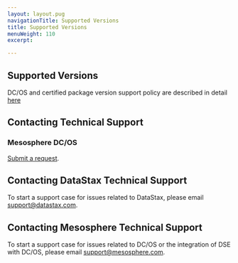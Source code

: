 ```yaml
---
layout: layout.pug
navigationTitle: Supported Versions
title: Supported Versions
menuWeight: 110
excerpt:

---
```

## Supported Versions

DC/OS and certified package version support policy are described in detail [here](https://docs.mesosphere.com/version-policy)

## Contacting Technical Support

### Mesosphere DC/OS

[Submit a request](https://support.mesosphere.com/hc/en-us/requests/new).

## Contacting DataStax Technical Support
To start a support case for issues related to DataStax, please email support@datastax.com.

## Contacting Mesosphere Technical Support
To start a support case for issues related to DC/OS or the integration of DSE with DC/OS, please email support@mesosphere.com.
